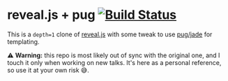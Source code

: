 # reveal.js + pug [![Build Status](https://travis-ci.org/hakimel/reveal.js.svg?branch=master)](https://travis-ci.org/hakimel/reveal.js)

This is a `depth=1` clone of [reveal.js](https://github.com/hakimel/reveal.js/) with some tweak to use [pug/jade](http://jade-lang.com) for templating.

⚠️ **Warning:** this repo is most likely out of sync with the original one, and I touch it only when working on new talks. It's here as a personal reference, so use it at your own risk 😅.
